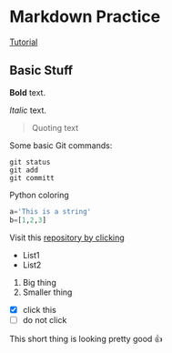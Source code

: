 # Markdown Practice
[Tutorial](https://help.github.com/articles/basic-writing-and-formatting-syntax/)

## Basic Stuff
**Bold** text.

*Italic* text.

>Quoting text

Some basic Git commands:
```
git status
git add
git committ
```

Python coloring
```python
a='This is a string'
b=[1,2,3]
```

Visit this [repository by clicking](https://github.com/davidgtang/Practice)

- List1
- List2

1. Big thing
  1. Smaller thing

- [x] click this
- [ ] do not click

This short thing is looking pretty good :+1:
